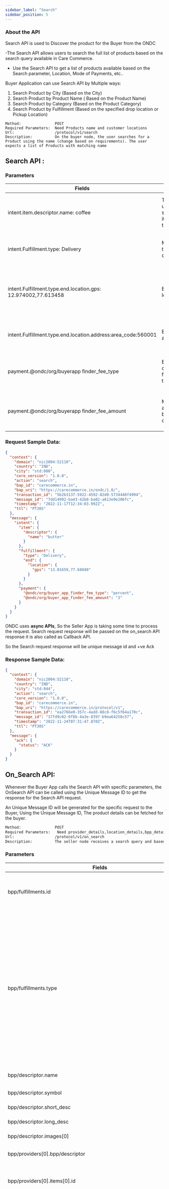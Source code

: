 ```yaml
---
sidebar_label: "Search"
sidebar_position: 5
---
```


### About the API

 Search API is used to Discover the product for the
  Buyer from the ONDC

-The Search API allows users to search the full list of products based on the search query available in Care Commerce.


- Use the Search API to get a list of products available based on the Search parameter, Location, Mode of Payments, etc.. 

Buyer Application can use Search API by Multiple ways:

1.  Search Product by City (Based on the City)
2.  Search Product by Product Name ( Based on the Product Name)
3.  Search Product by Category (Based on the Product Category)
4.  Search Product by Fulfillment (Based on the specified drop location
    or Pickup Location)

<!-- ::: {#cb1 .sourceCode} -->

```{.sourceCode .ruby}
Method:               POST
Required Parameters:  Need Products name and customer locations
Url:                  /protocol/v1/search
Description:          On the buyer node, the user searches for a Product using the name (change based on requirements). The user expects a list of Products with matching name
```

<!-- ::: -->


## Search API :
### Parameters

| Fields                                                        | Purpose                                               | Logic                                                              |
|---------------------------------------------------------------|-------------------------------------------------------|--------------------------------------------------------------------|
| intent.item.descriptor.name: coffee                           | This field is used to search the item with their name | This name matches with our database products name                  |
| intent.Fulfillment.type: Delivery                             | Mention the type of delivery                          | Need to check with logistic API                                    |
| intent.Fulfillment.type.end.location.gps: 12.974002,77.613458 | End user location                                     | Need to check logistic service availability for the given location |
| intent.Fulfillment.type.end.location.address:area_code:560001 | End user area code                                    | Need to check logistic service availability                        |
| payment.@ondc/org/buyerapp finder_fee_type                    | Buyer app commission for selling the product          | Both seller and buyer agree to the finder fee                      |
| payment.@ondc/org/buyerapp finder_fee_amount                  | Mention the amount of buyer app commission            | Both seller and buyer agree to the finder fee                      |
                    
### Request Sample Data:

```json
{
  "context": {
    "domain": "nic2004:52110",
    "country": "IND",
    "city": "std:080",
    "core_version": "1.0.0",
    "action": "search",
    "bap_id": "carecommerce.in",
    "bap_uri": "https://carecommerce.in/ondc/1.0/",
    "transaction_id": "5b2b3137-5922-4592-82d0-5734446f4994",
    "message_id": "7dd14992-ba43-42b8-ba02-a613e9e206fc",
    "timestamp": "2022-11-17T12:34:03.992Z",
    "ttl": "PT30S"
  },
  "message": {
    "intent": {
      "item": {
        "descriptor": {
          "name": "butter"
        }
      },
      "fulfillment": {
        "type": "Delivery",
        "end": {
          "location": {
            "gps": "13.01659,77.68040"
          }
        }
      },
      "payment": {
        "@ondc/org/buyer_app_finder_fee_type": "percent",
        "@ondc/org/buyer_app_finder_fee_amount": "3"
      }
    }
  }
}
```

ONDC uses **async APIs**, So the Seller App is taking some time to process
the request. Search request response will be passed on the on_search API
response it is also called as Callback API.

So the Search request response will be unique message id and +ve Ack

### Response Sample Data:

```json
{
  "context": {
    "domain": "nic2004:52110",
    "country": "IND",
    "city": "std:044",
    "action": "search",
    "core_version": "1.0.0",
    "bap_id": "carecommerce.in",
    "bap_uri": "https://carecommerce.in/protocol/v1",
    "transaction_id": "ea2766e0-357c-4add-88c8-f6c5f64a170c",
    "message_id": "37fd9c02-0f8b-4a3e-8397-b9ea64258c57",
    "timestamp": "2022-11-24T07:31:47.870Z",
    "ttl": "PT30S"
  },
  "message": {
    "ack": {
      "status": "ACK"
    }
  }
}
```

## On_Search API:

Whenever the Buyer App calls the Search API with specific parameters,
the OnSearch API can be called using the Unique Message ID to get the
response for the Search API request.

An Unique Message ID will be generated for the specific request to the
Buyer, Using the Unique Message ID, The product details can be fetched
for the buyer.

```bash
Method:               POST
Required Parameters:   Need provider_details,location_details,bpp_details,category_details,fulfillment_details
Url: 			      /protocol/v1/on_search
Description: 		  The seller node receives a search query and based on the request, it identifies matching items from the various seller catalogs on the platform. It consolidates all matching results and returns a list of items
```
### Parameters

| Fields                                                                  | Purpose                                                                                                                                                                                                                                                                                                                                                                                                                                                                                                                                                                                                                                                                    | Logic                                                                                                                                                                                                                                  |
|-------------------------------------------------------------------------|----------------------------------------------------------------------------------------------------------------------------------------------------------------------------------------------------------------------------------------------------------------------------------------------------------------------------------------------------------------------------------------------------------------------------------------------------------------------------------------------------------------------------------------------------------------------------------------------------------------------------------------------------------------------------|----------------------------------------------------------------------------------------------------------------------------------------------------------------------------------------------------------------------------------------|
| bpp/fulfillments.id                                                     | Unique id of the fulfillment                                                                                                                                                                                                                                                                                                                                                                                                                                                                                                                                                                                                                                               | This field is used as the primary key to find the fulfillment                                                                                                                                                                          |
| bpp/fulfillments.type                                                   | Type of the delivery                                                                                                                                                                                                                                                                                                                                                                                                                                                                                                                                                                                                                                                       | This describes the type of fulfillment ("Pickup" - Buyer picks up from store by themselves or through their logistics provider; "Delivery" - seller delivers to the buyer) Enum: [ Delivery, Pickup, Delivery and Pickup, Reverse QC ] |
| bpp/descriptor.name                                                     | Represent the store name                                                                                                                                                                                                                                                                                                                                                                                                                                                                                                                                                                                                                                                   | Identify the name of the store                                                                                                                                                                                                         |
| bpp/descriptor.symbol                                                   | Represent the store symbol or logo                                                                                                                                                                                                                                                                                                                                                                                                                                                                                                                                                                                                                                         | Additional information                                                                                                                                                                                                                 |
| bpp/descriptor.short_desc                                               | Description about the store                                                                                                                                                                                                                                                                                                                                                                                                                                                                                                                                                                                                                                                | Additional information                                                                                                                                                                                                                 |
| bpp/descriptor.long_desc                                                | Description about the store                                                                                                                                                                                                                                                                                                                                                                                                                                                                                                                                                                                                                                                | Additional information                                                                                                                                                                                                                 |
| bpp/descriptor.images[0]                                                | List of images                                                                                                                                                                                                                                                                                                                                                                                                                                                                                                                                                                                                                                                             | Additional information                                                                                                                                                                                                                 |
| bpp/providers[0].bpp/descriptor                                         | Its contains name,symbol, short_desc,long_desc and images of the provider                                                                                                                                                                                                                                                                                                                                                                                                                                                                                                                                                                                                  | Additional information                                                                                                                                                                                                                 |
| bpp/providers[0].items[0].id                                            | Unique id of the product                                                                                                                                                                                                                                                                                                                                                                                                                                                                                                                                                                                                                                                   | Use this field to identify the exact product                                                                                                                                                                                           |
| bpp/providers[0].items[0].descriptor                                    | Describes a product or a service offered to the end consumer by the provider - Statutory requirements for category_id "Packaged Commodities" - descriptor.name (for item name), price.value (for declared price), price.maximum_value (for MRP); Statutory requirements for category_id "Packaged Foods" - descriptor.name (for item name), descriptor.symbol (for veg or non-veg), descriptor.short_desc (for food allergen), descriptor.long_desc (for instructions for use), price.value (for declared price); All other statutory attributes must be provided, as applicable, for the above; No statutory requirement for category_id "F&B" or "Fruits and Vegetables" | Additional information                                                                                                                                                                                                                 |
| bpp/providers[0].items[0].quantity                                      | Describes the count or amount of an item                                                                                                                                                                                                                                                                                                                                                                                                                                                                                                                                                                                                                                   | Quantity will be decreased by a selected amount of count.                                                                                                                                                                              |
| bpp/providers[0].items[0].price                                         | Describes the price of an item. Allows for domain extension.                                                                                                                                                                                                                                                                                                                                                                                                                                                                                                                                                                                                               | Used sort and filter the products based on the price                                                                                                                                                                                   |
| bpp/providers[0].items[0].fulfillment_id                                | Unique reference ID to the fulfillment of an order                                                                                                                                                                                                                                                                                                                                                                                                                                                                                                                                                                                                                         | Use this id to what kind of delivery methods are used for the particular item                                                                                                                                                          |
| bpp/providers[0].items[0].location_id                                   | Location/properties/id                                                                                                                                                                                                                                                                                                                                                                                                                                                                                                                                                                                                                                                     | Identify the location of product origin in case of any return                                                                                                                                                                          |
| bpp/providers[0].items[0].@ondc/org/returnable                          | whether the item is returnable                                                                                                                                                                                                                                                                                                                                                                                                                                                                                                                                                                                                                                             | This field is boolean. If it is a true need to check with logistic providers                                                                                                                                                           |
| bpp/providers[0].items[0].@ondc/org/cancellable                         | whether the item is cancellable                                                                                                                                                                                                                                                                                                                                                                                                                                                                                                                                                                                                                                            | This field is boolean. If it is a true need to check with logistic providers                                                                                                                                                           |
| bpp/providers[0].items[0].@ondc/org/seller_pickup_return                | in case of a return, whether the item should be picked up by seller                                                                                                                                                                                                                                                                                                                                                                                                                                                                                                                                                                                                        | Need check seller agrees to pick up the product                                                                                                                                                                                        |
| bpp/providers[0].items[0].@ondc/org/time_to_ship                        | time from order confirmation by which item ready to ship in ISO8601 durations format (e.g. 'PT30M' indicates item ready to ship in 30 mins). Mandatory for category_id "F&B"                                                                                                                                                                                                                                                                                                                                                                                                                                                                                               | Check with logistic API to delivery person can pickup                                                                                                                                                                                  |
| bpp/providers[0].items[0].@ondc/org/available_on_cod                    | whether the catalog item is available on COD                                                                                                                                                                                                                                                                                                                                                                                                                                                                                                                                                                                                                               | Logistic provider to accept the payment, need to check with logistic provider                                                                                                                                                          |
| bpp/providers[0].items[0].@ondc/org/contact_details_consumer_care       | contact details for consumer care                                                                                                                                                                                                                                                                                                                                                                                                                                                                                                                                                                                                                                          | This fields allows the end-user to contact the seller in case of any query about the product.                                                                                                                                          |
| bpp/providers[0].items[0].@ondc/org/statutory_reqs_packaged_commodities | mandatory for category_id "Packaged Commodities" - required attributes for all include the following - manufacturer_or_packer_name, manufacturer_or_packer_address, common_or_generic_name_of_commodity, net_quantity_or_measure_of_commodity_in_pkg, month_year_of_manufacture_packing_import; other attributes are required on case-by-case basis                                                                                                                                                                                                                                                                                                                        | Additional information about the package                                                                                                                                                                                               |
| bpp/providers[0].items[0].@ondc/org/statutory_reqs_prepackaged_food     | mandatory for category_id "Packaged food" - required attributes include the following - nutritional_info, additives_info, net_quantity; other attributes are required on case-by-case basis                                                                                                                                                                                                                                                                                                                                                                                                                                                                                | Check with the logistic API if the item is in the food category and needs to be delivered on time.                                                                                                                                     |
| bpp/providers[0].items[0].@ondc/org/mandatory_reqs_veggies_fruits       | mandatory for category_id "Fruits and Vegetables" required attributes include the following - net_quantity                                                                                                                                                                                                                                                                                                                                                                                                                                                                                                                                                                 | Check with logistic API if the item is food category is Fruits and Vegetables. And order should be delivered on given time period.                                                                                                     |
| bpp/providers[0].items[0].tags                                          | Describes a tag. This is a simple key-value store which is used to contain extended metadata                                                                                                                                                                                                                                                                                                                                                                                                                                                                                                                                                                               | Metadata about the order                                                                                                                                                                                                               |

### Request Sample Data

```json
messageId=37fd9c02-0f8b-4a3e-8397-b9ea64258c57

```

### Response Sample Data

```json
{
  "context": {
    "action": "on_search",
    "bap_id": "carecommerce.in",
    "bap_uri": "https://carecommerce.in/ondc/1.0/",
    "bpp_id": "carecommerce.in",
    "bpp_uri": "https://carecommerce.in/ondc/v1/148762/bpp/",
    "city": "std:080",
    "core_version": "1.0.0",
    "country": "IND",
    "domain": "nic2004:52110",
    "message_id": "7dd14992-ba43-42b8-ba02-a613e9e206fc",
    "timestamp": "2022-11-17T12:34:05.226Z",
    "transaction_id": "5b2b3137-5922-4592-82d0-5734446f4994",
    "ttl": "PT30S"
  },
  "message": {
    "catalog": {
      "bpp/descriptor": {
        "images": [""],
        "long_desc": "We are a collaborative commerce platform",
        "name": "carecommerce",
        "short_desc": "We are a collaborative commerce platform that is using data intelligence to turn simple payment transactions into powerful purchase tools that urge consumers to buy more products and better products from you.",
        "symbol": ""
      },
      "bpp/fulfillments": [
        {
          "id": "1",
          "type": "Delivery"
        },
        {
          "id": "2",
          "type": "Pickup"
        },
        {
          "id": "3",
          "type": "Delivery and Pickup"
        }
      ],
      "bpp/providers": [
        {
          "@ondc/org/fssai_license_no": "123456789",
          "descriptor": {
            "images": [""],
            "long_desc": "We are a collaborative commerce platform",
            "name": "carecommerce",
            "short_desc": "We are a collaborative commerce platform that is using data intelligence to turn simple payment transactions into powerful purchase tools that urge consumers to buy more products and better products from you.",
            "symbol": ""
          },
          "id": "111863",
          "items": [
            {
              "@ondc/org/available_on_cod": false,
              "@ondc/org/cancellable": false,
              "@ondc/org/contact_details_consumer_care": "growth@plotch.ai, 9920175041",
              "@ondc/org/return_window": "P7D",
              "@ondc/org/returnable": false,
              "@ondc/org/s": {
                "net_quantity": ""
              },
              "@ondc/org/seller_pickup_return": false,
              "@ondc/org/statutory_reqs_packaged_commodities": {
                "common_or_generic_name_of_commodity": "",
                "imported_product_country_of_origin": "India",
                "manufacturer_or_packer_address": "",
                "manufacturer_or_packer_name": "",
                "month_year_of_manufacture_packing_import": "",
                "net_quantity_or_measure_of_commodity_in_pkg": ""
              },
              "@ondc/org/statutory_reqs_prepackaged_food": {
                "additives_info": "",
                "nutritional_info": ""
              },
              "@ondc/org/time_to_ship": "P7D",
              "category_id": "Packaged Foods",
              "descriptor": {
                "images": [
                  "https://cdn.plotch.io/image/upload/w_301,h_301/C/V/PLO1667275457_da39a3ee5e6b4b0d3255bfef95601890afd80709.jpg",
                  "https://cdn.plotch.io/image/upload/w_301,h_301/C/V/PLO1667275472_da39a3ee5e6b4b0d3255bfef95601890afd80709.jpg"
                ],
                "long_desc": "delicious butter",
                "name": "delicious butter",
                "short_desc": "delicious butter",
                "symbol": ""
              },
              "fulfillment_id": "1",
              "id": "42621582",
              "location_id": 148273,
              "price": {
                "currency": "INR",
                "maximum_value": "50.0",
                "value": "50.0"
              },
              "tags": {
                "non-veg": "no",
                "veg": "no"
              }
            }
          ],
          "locations": [
            {
              "address": {
                "area_code": "560016",
                "city": "Bengaluru",
                "state": "KARNATAKA",
                "street": "Kalkere Road Horamavu Village, Hobli, Krishnarajapura,"
              },
              "circle": {
                "gps": "13.0306162,77.667275",
                "radius": {
                  "unit": "km",
                  "value": "15"
                }
              },
              "gps": "13.0306162,77.667275",
              "id": 148273,
              "time": {
                "days": "1,2,3,4,5,6,7",
                "range": {
                  "end": "2200",
                  "start": "0800"
                },
                "schedule": {
                  "frequency": "PT4H",
                  "times": ["0800", "1300"]
                }
              }
            }
          ],
          "ttl": "P1D"
        }
      ]
    }
  }
}
```
